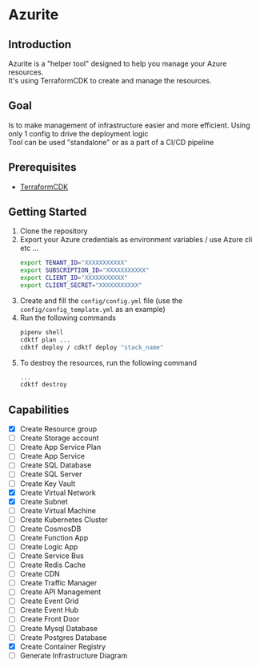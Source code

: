 # Azurite

## Introduction
Azurite is a "helper tool" designed to help you manage your Azure resources. <br>
It's using TerraformCDK to create and manage the resources.

## Goal
Is to make management of infrastructure easier and more efficient. Using only 1 config to drive the deployment logic<br>
Tool can be used "standalone" or as a part of a CI/CD pipeline

## Prerequisites
- [TerraformCDK](https://developer.hashicorp.com/terraform/tutorials/cdktf/cdktf-install)

## Getting Started
1. Clone the repository
2. Export your Azure credentials as environment variables / use Azure cli etc ...
    ```bash
    export TENANT_ID="XXXXXXXXXXX"
    export SUBSCRIPTION_ID="XXXXXXXXXXX"
    export CLIENT_ID="XXXXXXXXXXX"
    export CLIENT_SECRET="XXXXXXXXXXX"
    ```
3. Create and fill the `config/config.yml` file (use the `config/config_template.yml` as an example)
4. Run the following commands
    ```bash
    pipenv shell
    cdktf plan ... 
    cdktf deploy / cdktf deploy "stack_name"
    ```
5. To destroy the resources, run the following command
    ```bash
   ...
   cdktf destroy
    ```

## Capabilities
- [x] Create Resource group
- [ ] Create Storage account
- [ ] Create App Service Plan
- [ ] Create App Service
- [ ] Create SQL Database
- [ ] Create SQL Server
- [ ] Create Key Vault
- [X] Create Virtual Network
- [X] Create Subnet
- [ ] Create Virtual Machine
- [ ] Create Kubernetes Cluster
- [ ] Create CosmosDB
- [ ] Create Function App
- [ ] Create Logic App
- [ ] Create Service Bus
- [ ] Create Redis Cache
- [ ] Create CDN
- [ ] Create Traffic Manager
- [ ] Create API Management
- [ ] Create Event Grid
- [ ] Create Event Hub
- [ ] Create Front Door
- [ ] Create Mysql Database
- [ ] Create Postgres Database
- [X] Create Container Registry
- [ ] Generate Infrastructure Diagram